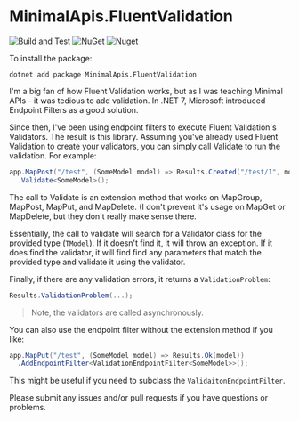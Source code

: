 # MinimalApis.FluentValidation

![Build and Test](https://github.com/shawnwildermuth/MinimalApis/actions/workflows/validation.yml/badge.svg)
[![NuGet](https://img.shields.io/nuget/v/MinimalApis.FluentValidation)](https://nuget.org/packages/MinimalApis.FluentValidation) [![Nuget](https://img.shields.io/nuget/dt/MinimalApis.FluentValidation
)](https://nuget.org/packages/MinimalApis.FluentValidation)

To install the package:

```
dotnet add package MinimalApis.FluentValidation
```


I'm a big fan of how Fluent Validation works, but as I was teaching Minimal APIs - it was tedious to add validation. In .NET 7, Microsoft introduced Endpoint Filters as a good solution.

Since then, I've been using endpoint filters to execute Fluent Validation's Validators. The result is this library. Assuming you've already used Fluent Validation to create your validators, you can simply call Validate to run the validation. For example:

```cs
app.MapPost("/test", (SomeModel model) => Results.Created("/test/1", model))
  .Validate<SomeModel>();
```

The call to Validate is an extension method that works on MapGroup, MapPost, MapPut, and MapDelete. (I don't prevent it's usage on MapGet or MapDelete, but they don't really make sense there. 

Essentially, the call to validate will search for a Validator class for the provided type (`TModel`). If it doesn't find it, it will throw an exception. If it does find the validator, it will find find any parameters that match the provided type and validate it using the validator. 

Finally, if there are any validation errors, it returns a `ValidationProblem`:

```cs
Results.ValidationProblem(...);
```

> Note, the validators are called asynchronously.

You can also use the endpoint filter without the extension method if you like:

```cs
app.MapPut("/test", (SomeModel model) => Results.Ok(model))
  .AddEndpointFilter<ValidationEndpointFilter<SomeModel>>();
```

This might be useful if you need to subclass the `ValidaitonEndpointFilter`.

Please submit any issues and/or pull requests if you have questions or problems.
